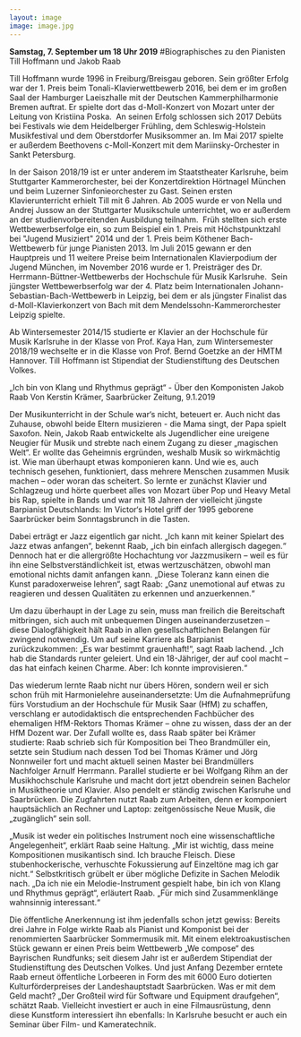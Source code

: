 ```yaml
---
layout: image
image: image.jpg
---
```


**Samstag, 7. September um 18 Uhr 2019** 
#Biographisches zu den Pianisten Till Hoffmann und Jakob Raab


Till Hoffmann 
wurde 1996 in Freiburg/Breisgau geboren. Sein größter Erfolg war der 1. Preis beim Tonali-Klavierwettbewerb 2016, bei dem er im großen Saal der Hamburger Laeiszhalle mit der Deutschen Kammerphilharmonie Bremen auftrat. Er spielte dort das d-Moll-Konzert von Mozart unter der Leitung von Kristiina Poska. 
An seinen Erfolg schlossen sich 2017 Debüts bei Festivals wie dem Heidelberger Frühling, dem Schleswig-Holstein Musikfestival und dem Oberstdorfer Musiksommer an. Im Mai 2017 spielte er außerdem Beethovens c-Moll-Konzert mit dem Mariinsky-Orchester in Sankt Petersburg.

In der Saison 2018/19 ist er unter anderem im Staatstheater Karlsruhe, beim Stuttgarter Kammerorchester, bei der Konzertdirektion Hörtnagel München und beim Luzerner Sinfonieorchester zu Gast.
Seinen ersten Klavierunterricht erhielt Till mit 6 Jahren. Ab 2005 wurde er von Nella und Andrej Jussow an der Stuttgarter Musikschule unterrichtet, wo er außerdem an der studienvorbereitenden Ausbildung teilnahm. 
Früh stellten sich erste Wettbewerbserfolge ein, so zum Beispiel ein 1. Preis mit Höchstpunktzahl bei "Jugend Musiziert" 2014 und der 1. Preis beim Köthener Bach-Wettbewerb für junge Pianisten 2013.
Im Juli 2015 gewann er den Hauptpreis und 11 weitere Preise beim Internationalen Klavierpodium der Jugend München, im November 2016 wurde er 1. Preisträger des Dr. Herrmann-Büttner-Wettbewerbs der Hochschule für Musik Karlsruhe. 
Sein jüngster Wettbewerbserfolg war der 4. Platz beim Internationalen Johann-Sebastian-Bach-Wettbewerb in Leipzig, bei dem er als jüngster Finalist das d-Moll-Klavierkonzert von Bach mit dem Mendelssohn-Kammerorchester Leipzig spielte.

Ab Wintersemester 2014/15 studierte er Klavier an der Hochschule für Musik Karlsruhe in der Klasse von Prof. Kaya Han, zum Wintersemester 2018/19 wechselte er in die Klasse von Prof. Bernd Goetzke an der HMTM Hannover. Till Hoffmann ist Stipendiat der Studienstiftung des Deutschen Volkes.


  
„Ich bin von Klang und Rhythmus geprägt“ - Über den Komponisten Jakob Raab
Von Kerstin Krämer, Saarbrücker Zeitung, 9.1.2019 

Der Musikunterricht in der Schule war‘s nicht, beteuert er. Auch nicht das Zuhause, obwohl beide Eltern musizieren - die Mama singt, der Papa spielt Saxofon. Nein, Jakob Raab entwickelte als Jugendlicher eine ureigene Neugier für Musik und strebte nach einem Zugang zu dieser „magischen Welt“. Er wollte das Geheimnis ergründen, weshalb Musik so wirkmächtig ist. Wie man überhaupt etwas komponieren kann. Und wie es, auch technisch gesehen, funktioniert, dass mehrere Menschen zusammen Musik machen – oder woran das scheitert. So lernte er zunächst Klavier und Schlagzeug und hörte querbeet alles von Mozart über Pop und Heavy Metal bis Rap, spielte in Bands und war mit 18 Jahren der vielleicht jüngste Barpianist Deutschlands: Im Victor‘s Hotel griff der 1995 geborene Saarbrücker beim Sonntagsbrunch in die Tasten. 

Dabei erträgt er Jazz eigentlich gar nicht. „Ich kann mit keiner Spielart des Jazz etwas anfangen“, bekennt Raab, „ich bin einfach allergisch dagegen.“ Dennoch hat er die allergrößte Hochachtung vor Jazzmusikern – weil es für ihn eine Selbstverständlichkeit ist, etwas wertzuschätzen, obwohl man emotional nichts damit anfangen kann. „Diese Toleranz kann einen die Kunst paradoxerweise lehren“, sagt Raab: „Ganz unemotional auf etwas zu reagieren und dessen Qualitäten zu erkennen und anzuerkennen.“ 

Um dazu überhaupt in der Lage zu sein, muss man freilich die Bereitschaft mitbringen, sich auch mit unbequemen Dingen auseinanderzusetzen – diese Dialogfähigkeit hält Raab in allen gesellschaftlichen Belangen für zwingend notwendig. Um auf seine Karriere als Barpianist zurückzukommen: „Es war bestimmt grauenhaft!“, sagt Raab lachend. „Ich hab die Standards runter geleiert. Und ein 18-Jähriger, der auf cool macht – das hat einfach keinen Charme. Aber: Ich konnte improvisieren.“ 

Das wiederum lernte Raab nicht nur übers Hören, sondern weil er sich schon früh mit Harmonielehre auseinandersetzte: Um die Aufnahmeprüfung fürs Vorstudium an der Hochschule für Musik Saar (HfM) zu schaffen, verschlang er autodidaktisch die entsprechenden Fachbücher des ehemaligen HfM-Rektors Thomas Krämer – ohne zu wissen, dass der an der HfM Dozent war. Der Zufall wollte es, dass Raab später bei Krämer studierte: Raab schrieb sich für Komposition bei Theo Brandmüller ein, setzte sein Studium nach dessen Tod bei Thomas Krämer und Jörg Nonnweiler fort und macht aktuell seinen Master bei Brandmüllers Nachfolger Arnulf Herrmann. Parallel studierte er bei Wolfgang Rihm an der Musikhochschule Karlsruhe und macht dort jetzt obendrein seinen Bachelor in Musiktheorie und Klavier. Also pendelt er ständig zwischen Karlsruhe und Saarbrücken. Die Zugfahrten nutzt Raab zum Arbeiten, denn er komponiert hauptsächlich an Rechner und Laptop: zeitgenössische Neue Musik, die „zugänglich“ sein soll. 

„Musik ist weder ein politisches Instrument noch eine wissenschaftliche Angelegenheit“, erklärt Raab seine Haltung. „Mir ist wichtig, dass meine Kompositionen musikantisch sind. Ich brauche Fleisch. Diese stubenhockerische, verhuschte Fokussierung auf Einzeltöne mag ich gar nicht.“ Selbstkritisch grübelt er über mögliche Defizite in Sachen Melodik nach. „Da ich nie ein Melodie-Instrument gespielt habe, bin ich von Klang und Rhythmus geprägt“, erläutert Raab. „Für mich sind Zusammenklänge wahnsinnig interessant.“ 

Die öffentliche Anerkennung ist ihm jedenfalls schon jetzt gewiss: Bereits drei Jahre in Folge wirkte Raab als Pianist und Komponist bei der renommierten Saarbrücker Sommermusik mit. Mit einem elektroakustischen Stück gewann er einen Preis beim Wettbewerb „We compose“ des Bayrischen Rundfunks; seit diesem Jahr ist er außerdem Stipendiat der Studienstiftung des Deutschen Volkes. Und just Anfang Dezember erntete Raab erneut öffentliche Lorbeeren in Form des mit 6000 Euro dotierten Kulturförderpreises der Landeshauptstadt Saarbrücken. Was er mit dem Geld macht? „Der Großteil wird für Software und Equipment draufgehen“, schätzt Raab. Vielleicht investiert er auch in eine Filmausrüstung, denn diese Kunstform interessiert ihn ebenfalls: In Karlsruhe besucht er auch ein Seminar über Film- und Kameratechnik.